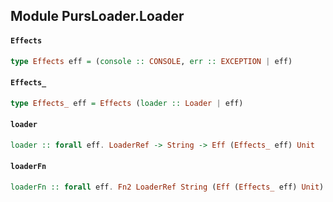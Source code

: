 ## Module PursLoader.Loader

#### `Effects`

``` purescript
type Effects eff = (console :: CONSOLE, err :: EXCEPTION | eff)
```

#### `Effects_`

``` purescript
type Effects_ eff = Effects (loader :: Loader | eff)
```

#### `loader`

``` purescript
loader :: forall eff. LoaderRef -> String -> Eff (Effects_ eff) Unit
```

#### `loaderFn`

``` purescript
loaderFn :: forall eff. Fn2 LoaderRef String (Eff (Effects_ eff) Unit)
```


